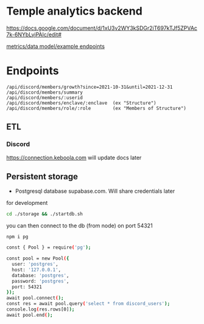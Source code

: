 # Temple analytics backend
https://docs.google.com/document/d/1xU3v2WY3kSDGr2iT697kTJf5ZPVAc7k-6NYbLvjPAlc/edit#

[metrics/data model/example endpoints](
https://docs.google.com/spreadsheets/d/14-ZyCYmHp94sGCELO3S-Cdt3-MHp01dVt3BvwrA8GKA/edit#gid=1256935808)

# Endpoints

```
/api/discord/members/growth?since=2021-10-31&until=2021-12-31
/api/discord/members/summary
/api/discord/members/:userid
/api/discord/members/enclave/:enclave  (ex "Structure")
/api/discord/members/role/:role        (ex "Members of Structure")
```

## ETL
### Discord
https://connection.keboola.com will update docs later

## Persistent storage
- Postgresql database supabase.com. Will share credentials later


for development
``` sh
cd ./storage && ./startdb.sh
```

you can then connect to the db (from node) on port 54321

`npm i pg`

``` sh
const { Pool } = require('pg');

const pool = new Pool({
  user: 'postgres',
  host: '127.0.0.1',
  database: 'postgres',
  password: 'postgres',
  port: 54321
});
await pool.connect();
const res = await pool.query('select * from discord_users');
console.log(res.rows[0]);
await pool.end();
```
